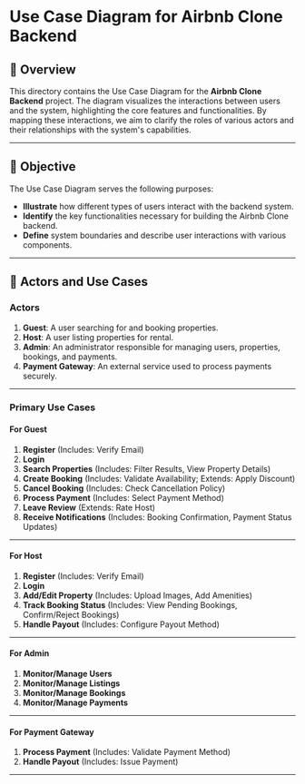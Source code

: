 # **Use Case Diagram for Airbnb Clone Backend**

## 📜 Overview  
This directory contains the Use Case Diagram for the **Airbnb Clone Backend** project. The diagram visualizes the interactions between users and the system, highlighting the core features and functionalities. By mapping these interactions, we aim to clarify the roles of various actors and their relationships with the system's capabilities.

---

## 🎯 Objective  
The Use Case Diagram serves the following purposes:  
- **Illustrate** how different types of users interact with the backend system.  
- **Identify** the key functionalities necessary for building the Airbnb Clone backend.  
- **Define** system boundaries and describe user interactions with various components.  

---

## 🔑 Actors and Use Cases  

### **Actors**
1. **Guest**: A user searching for and booking properties.  
2. **Host**: A user listing properties for rental.  
3. **Admin**: An administrator responsible for managing users, properties, bookings, and payments.  
4. **Payment Gateway**: An external service used to process payments securely.  

---

### **Primary Use Cases**  

#### **For Guest**
1. **Register** (Includes: Verify Email)  
2. **Login**  
3. **Search Properties** (Includes: Filter Results, View Property Details)  
4. **Create Booking** (Includes: Validate Availability; Extends: Apply Discount)  
5. **Cancel Booking** (Includes: Check Cancellation Policy)  
6. **Process Payment** (Includes: Select Payment Method)  
7. **Leave Review** (Extends: Rate Host)  
8. **Receive Notifications** (Includes: Booking Confirmation, Payment Status Updates)  

---

#### **For Host**
1. **Register** (Includes: Verify Email)  
2. **Login**  
3. **Add/Edit Property** (Includes: Upload Images, Add Amenities)  
4. **Track Booking Status** (Includes: View Pending Bookings, Confirm/Reject Bookings)  
5. **Handle Payout** (Includes: Configure Payout Method)  

---

#### **For Admin**
1. **Monitor/Manage Users**  
2. **Monitor/Manage Listings**  
3. **Monitor/Manage Bookings**  
4. **Monitor/Manage Payments**  

---

#### **For Payment Gateway**
1. **Process Payment** (Includes: Validate Payment Method)  
2. **Handle Payout** (Includes: Issue Payment)  

---
